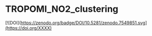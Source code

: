 # TROPOMI_NO2_clustering

[![DOI](https://zenodo.org/badge/DOI/10.5281/zenodo.7549851.svg](https://doi.org/XXXX)
